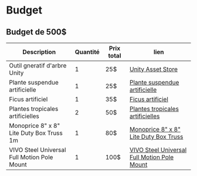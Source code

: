 # Budget

## Budget de 500$

| Description | Quantité    | Prix total  | lien        |
| ----------- | ----------- | ----------- | ----------- |
| Outil gneratif d'arbre Unity      | 1       | 25$      | [Unity Asset Store](https://assetstore.unity.com/packages/tools/modeling/treegen-2023-procedural-tree-generator-244180)       |
| Plante suspendue artificielle                  | 1        | 25$        | [Plante suspendue artificielle](https://www.amazon.ca/-/fr/guirlandes-vignes-artificielles-feuilles-suspendre/dp/B088QC9H45/ref=sr_1_7?__mk_fr_CA=%C3%85M%C3%85%C5%BD%C3%95%C3%91&crid=2I5AZPMTL6L&dib=eyJ2IjoiMSJ9.cTKRtsU6QejhpHMS3jVizSfdgSRWIE4h9OxgXULw5IKU6PSSMD_PjTZZanOhGwCTUBwZ06XDilohsekzbJLEwHXfTu02YFjYGcAShrnhytMTSaZMh3MUGeQYF2NPX_DIENWkNU1eiuT1HHfCYZfiF8OKQu_3Q59Vxt7H9sR-uxKapmTJ6FsaBZbXzlpoHzbMRv-55Z3DV_jmwJLRuWE9s1zMy_KtDxl5duZC_nKINaD5BQV2XqiV-kjsHhkyOa-NR11pasZuPB0g3Pfrt8AnZ6cSUmXnODR8OZr7dSTCeATUCnT_0Wb7KRoS5Cmf8jVnd36QcT8G2xARk0V7eZiRMUDn7n2GctT5umMpgHUiiTj8FRfo397yg6HM7sjqUQE-2e5fEdVhknWWU8QbW1JivNky8Kqn-H1TiQ5xkAC4jT8_uQ4Ugp0rN9Ht4DpO1n0G) |
| Ficus artificiel                               | 1        | 35$        | [Ficus artificiel](https://www.amazon.ca/-/fr/guirlandes-vignes-artificielles-feuilles-suspendre/dp/B088QC9H45/ref=sr_1_7?__mk_fr_CA=%C3%85M%C3%85%C5%BD%C3%95%C3%91&crid=2I5AZPMTL6L&dib=eyJ2IjoiMSJ9.cTKRtsU6QejhpHMS3jVizSfdgSRWIE4h9OxgXULw5IKU6PSSMD_PjTZZanOhGwCTUBwZ06XDilohsekzbJLEwHXfTu02YFjYGcAShrnhytMTSaZMh3MUGeQYF2NPX_DIENWkNU1eiuT1HHfCYZfiF8OKQu_3Q59Vxt7H9sR-uxKapmTJ6FsaBZbXzlpoHzbMRv-55Z3DV_jmwJLRuWE9s1zMy_KtDxl5duZC_nKINaD5BQV2XqiV-kjsHhkyOa-NR11pasZuPB0g3Pfrt8AnZ6cSUmXnODR8OZr7dSTCeATUCnT_0Wb7KRoS5Cmf8jVnd36QcT8G2xARk0V7eZiRMUDn7n2GctT5umMpgHUiiTj8FRfo397yg6HM7sjqUQE-2e5fEdVhknWWU8QbW1JivNky8Kqn-H1TiQ5xkAC4jT8_uQ4Ugp0rN9Ht4DpO1n0G) |
| Plantes tropicales artificielles               | 2        | 50$        | [Plantes tropicales artificielles](https://www.amazon.ca/artificielles-suspendre-d%C3%A9coration-dint%C3%A9rieur-dext%C3%A9rieur/dp/B0CJRJF793/ref=sr_1_2_sspa?__mk_fr_CA=%C3%85M%C3%85%C5%BD%C3%95%C3%91&crid=1D3EN84WHDXWO&dib=eyJ2IjoiMSJ9.fF3Qrb1WtmsPOVAnW8Kw16-wyaKalAeDa8a4RmvJX_GgHGSAOnlyemg9jCu6NbJXs_HpgEC8stwYzf4jU6tiJb4D7W4q7DtEthhtuCPZ-9B8rr-nnLMKigdvhI_EOol7SRtxqdbCB-viHfHPke_4oAPdEn48w2JhxYGeJYh6vT5AJwObo4JohGNXngPEv9SNBRAiy4Ue5TbvpcCb55XUx-ZbvdU4P-auslhPvvcojr-II_c43LdligZLaSWUezeFCcPuxG9uoW5ry1Qujgi50306MAr70fNK_RVn2h6BLhw.uzIQJPUVHz7w_saqfFfdPlGBpsznUexNdbLJ9GUldPw&dib_tag=se&keywords=fausse%2Bplante&qid=1737655601&sprefix=fausse%2Bplante%2Caps%2C66&sr=8-2-spons&sp_csd=d2lkZ2V0TmFtZT1zcF9hdGY&th=1) |
| Monoprice 8" x 8" Lite Duty Box Truss 1m       | 1        | 80$        | [Monoprice 8" x 8" Lite Duty Box Truss](https://www.amazon.ca/Stage-Right-Truss-3-28ft-Hardware/dp/B076HVBXL8/ref=asc_df_B076HVBXL8/?tag=googleshopc0c-20&linkCode=df0&hvadid=706828401332&hvpos=&hvnetw=g&hvrand=376354606448373898&hvpone=&hvptwo=&hvqmt=&hvdev=c&hvdvcmdl=&hvlocint=&hvlocphy=9000456&hvtargid=pla-826352190920&psc=1&mcid=ab968b4b48203dc0810218c347a42163&gad_source=1) |
| VIVO Steel Universal Full Motion Pole Mount   | 1        | 100$       | [VIVO Steel Universal Full Motion Pole Mount](https://www.amazon.ca/VIVO-Universal-Monitor-Removable-MOUNT-POLE01A/dp/B083F3RPRK/ref=sr_1_47?crid=1VQR4KELSF17C&dib=eyJ2IjoiMSJ9.0lQqciJcxCZyeSH_Y_4_nF0sqLaHlU_4ibGj4Z6wYcZuuMA3kayO2yshDtemcDuQKAQ9FKdI6tljqGLO_f5vs65dV3CDtIBxFwjk1QtiJnRzon-e_B3-AMbM97cwRsmgpPShhIZ8fgV-nzWt10RtydOgvIaTKrBrKPeySYZcvnM9FNpwMpB3n094UmMPXArCKv_gfbzBv-uEnbIL8FUsSpala_YLCWQg5nG6UjBympIoHy5ob8WjUGcGvOEOEj7CGkGe6BrDWvZ__SFQgQ5axChJXCFtcmMjWz1qCHyLcHcgZCDOsovnNDDtTqPLlwWRtg3KvDyty1vXNpa6KdNnShvSihF4LL6UbE2JiDONebk6291gKgqSiBdRaFS60qAzqEHlffZZCt0NYmq-q_Rc2h214T5s2zF3qsWHD6vba-7ukSTqU3DEQmAKfAQHLh18.DwYAjmISIlo0HZwS2IeoDa7GE2GWEQC8Ebfb7ZtZrx8) |

